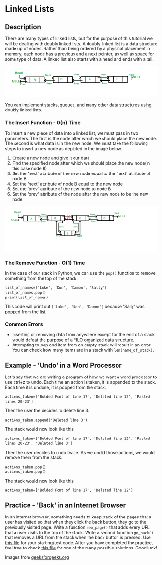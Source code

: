 # Linked Lists

## Description
There are many types of linked lists, but for the purpose of this tutorial we will be dealing with doubly linked lists. A doubly linked list is a data structure made up of nodes. Rather than being ordered by a physical placement in memory, each node has a previous and a next pointer, as well as space for some type of data. A linked list also starts with a head and ends with a tail.

![Doubly Linked List](images/linked-list.png)

You can implement stacks, queues, and many other data structures using doubly linked lists.

### The Insert Function - O(n) Time
To insert a new piece of data into a linked list, we must pass in two parameters. The first is the node after which we should place the new node. The second is what data is in the new node. We must take the following steps to insert a new node as depicted in the image below.

1. Create a new node and give it our data
2. Find the specified node after which we should place the new node(in this case node B)
3. Set the 'next' attribute of the new node equal to the 'next' attribute of node B
4. Set the 'next' attribute of node B equal to the new node
5. Set the 'prev' attribute of the new node to node B
6. Set the 'prev' attribute of the node after the new node to be the new node

![Insert into Doubly Linked List](images/ll-insert.png)

### The Remove Function - O(1) Time

In the case of our stack in Python, we can use the `pop()` function to remove something from the top of the stack.

```
list_of_names=['Luke', 'Don', 'Damon', 'Sally']
list_of_names.pop()
print(list_of_names)
```

This code will print out `['Luke', 'Don', 'Damon']` because 'Sally' was popped from the list.

### Common Errors

- Inserting or removing data from anywhere except for the end of a stack would defeat the purpose of a FILO organized data structure.
- Attempting to pop and item from an empty stack will result in an error. You can check how many items are in a stack with `len(name_of_stack)`.

## Example - 'Undo' in a Word Processor
Let's say that we are writing a program of how we want a word processor to use ctrl+z to undo. Each time an action is taken, it is appended to the stack. Each time it is undone, it is popped from the stack.
```
actions_taken=['Bolded Font of line 17', 'Deleted line 12', 'Pasted lines 20-23']
```

Then the user the decides to delete line 3.
```
actions_taken.append('Deleted line 3')
```

The stack would now look like this:
```
actions_taken=['Bolded Font of line 17', 'Deleted line 12', 'Pasted lines 20-23', 'Deleted line 3']
```

Then the user decides to undo twice. As we undid those actions, we would remove them from the stack.
```
actions_taken.pop()
actions_taken.pop()
```

The stack would now look like this:
```
actions_taken=['Bolded Font of line 17', 'Deleted line 12']
```

## Practice - 'Back' in an Internet Browser
In an internet browser, something needs to keep track of the pages that a user has visited so that when they click the back button, they go to the previously visited page. Write a function `new_page()` that adds every URL that a user visits to the top of the stack. Write a second function `go_back()` that removes a URL from the stack when the back button is pressed. Use [this file](practice-files/stack-practice.py) for your starting/test code. After you have completed the practice, feel free to check [this file](practice-files/stack-solution.py) for one of the many possible solutions. Good luck!

Images from [geeksforgeeks.org](https://www.geeksforgeeks.org)
